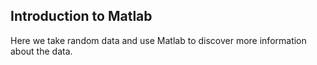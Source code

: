 ## Introduction to Matlab

Here we take random data and use Matlab to discover more information about the data.


